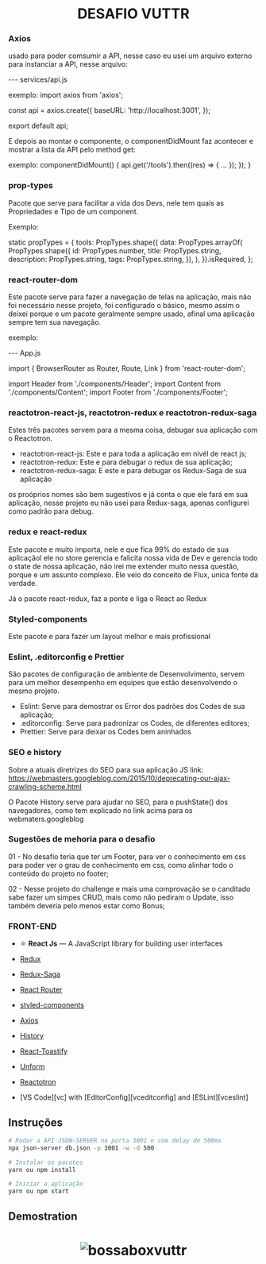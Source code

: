 <h1 align="center">
DESAFIO VUTTR
</h1>

### Axios

usado para poder comsumir a API, nesse caso eu usei um arquivo externo para instanciar a API, nesse arquivo:

--- services/api.js

exemplo:
import axios from 'axios';

const api = axios.create({
baseURL: 'http://localhost:3001',
});

export default api;

E depois ao montar o componente, o componentDidMount faz acontecer e mostrar a lista da API pelo method get:

exemplo:
componentDidMount() {
api.get('/tools').then((res) => {
...
});
});
}

### prop-types

Pacote que serve para facilitar a vida dos Devs, nele tem quais as Propriedades e Tipo de um component.

Exemplo:

static propTypes = {
tools: PropTypes.shape({
data: PropTypes.arrayOf(
PropTypes.shape({
id: PropTypes.number,
title: PropTypes.string,
description: PropTypes.string,
tags: PropTypes.string,
}),
),
}).isRequired,
};


### react-router-dom

Este pacote serve para fazer a navegação de telas na aplicação, mais não foi necessário nesse projeto, foi configurado o básico, mesmo assim o deixei porque e um pacote geralmente sempre usado, afinal uma aplicação sempre tem sua navegação.

exemplo:

--- App.js

import { BrowserRouter as Router, Route, Link } from 'react-router-dom';

import Header from './components/Header';
import Content from './components/Content';
import Footer from './components/Footer';

<Container>
  <Content />
  <Router exact path="/" component={Content} />
</Container>

### reactotron-react-js, reactotron-redux e reactotron-redux-saga

Estes três pacotes servem para a mesma coisa, debugar sua aplicação com o Reactotron.

- reactotron-react-js: Este e para toda a aplicação em nivél de react js;
- reactotron-redux: Este e para debugar o redux de sua aplicação;
- reactotron-redux-saga: E este e para debugar os Redux-Saga de sua aplicação

os proóprios nomes são bem sugestivos e já conta o que ele fará em sua aplicação, nesse projeto eu não usei para Redux-saga, apenas configurei como padrão para debug.

### redux e react-redux

Este pacote e muito importa, nele e que fica 99% do estado de sua aplicaçãol ele no store gerencia e falicita nossa vida de Dev e gerencia todo o state de nossa aplicação, não irei me extender muito nessa questão, porque e um assunto complexo. Ele veio do conceito de Flux, unica fonte da verdade.

Já o pacote react-redux, faz a ponte e liga o React ao Redux

### Styled-components

Este pacote e para fazer um layout melhor e mais profissional



### Eslint, .editorconfig e Prettier

São pacotes de configuração de ambiente de Desenvolvimento, servem para um melhor desempenho em equipes que estão desenvolvendo o mesmo projeto.

- Eslint: Serve para demostrar os Error dos padrões dos Codes de sua aplicação;
- .editorconfig: Serve para padronizar os Codes, de diferentes editores;
- Prettier: Serve para deixar os Codes bem aninhados

### SEO e history

Sobre a atuais diretrizes do SEO para sua aplicação JS
link: https://webmasters.googleblog.com/2015/10/deprecating-our-ajax-crawling-scheme.html

O Pacote History serve para ajudar no SEO, para o pushState() dos navegadores, como tem explicado no link acima para os webmaters.googleblog

### Sugestões de mehoria para o desafio

01 - No desafio teria que ter um Footer, para ver o conhecimento em css para poder ver o grau de conhecimento em css, como alinhar todo o conteúdo do projeto no footer;

02 - Nesse projeto do challenge e mais uma comprovação se o canditado sabe fazer um simpes CRUD, mais como não pediram o Update, isso também deveria pelo menos estar como Bonus;


### FRONT-END

- ⚛️ **React Js** — A JavaScript library for building user interfaces

-   [Redux](https://redux.js.org/)
-   [Redux-Saga](https://redux-saga.js.org/)
-   [React Router](https://github.com/ReactTraining/react-router)
-   [styled-components](https://www.styled-components.com/)
-   [Axios](https://github.com/axios/axios)
-   [History](https://www.npmjs.com/package/history)
-   [React-Toastify](https://fkhadra.github.io/react-toastify/)
-   [Unform](https://github.com/Rocketseat/unform)
-   [Reactotron](https://infinite.red/reactotron)
-   [VS Code][vc] with [EditorConfig][vceditconfig] and [ESLint][vceslint]



## Instruções

```bash
# Rodar a API JSON-SERVER na porta 3001 e com delay de 500ms
npx json-server db.json -p 3001 -w -d 500

# Instalar os pacotes
yarn ou npm install

# Iniciar a aplicação
yarn ou npm start
```


## Demostration

<h1 align="center">
  <img src="https://i.ibb.co/vQwxp0Z/bossaboxvuttr.gif" alt="bossaboxvuttr" border="0">
</h1>


